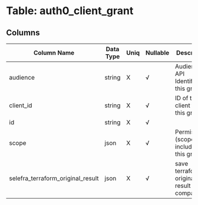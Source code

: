 # Table: auth0_client_grant

## Columns 

|  Column Name   |  Data Type  | Uniq | Nullable | Description | 
|  ----  | ----  | ----  | ----  | ---- | 
| audience | string | X | √ | Audience or API Identifier for this grant. | 
| client_id | string | X | √ | ID of the client for this grant. | 
| id | string | X | √ |  | 
| scope | json | X | √ | Permissions (scopes) included in this grant. | 
| selefra_terraform_original_result | json | X | √ | save terraform original result for compatibility | 


